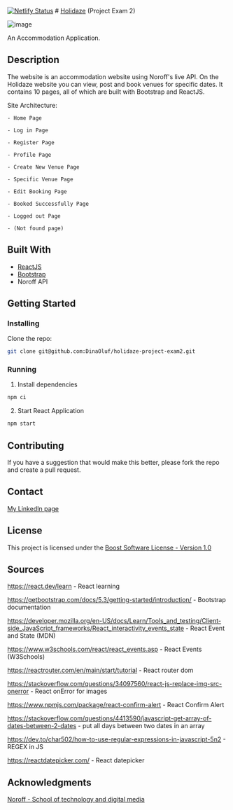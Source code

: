[![Netlify Status](https://api.netlify.com/api/v1/badges/f3b25f24-5130-4c72-90af-2cfb289e3a45/deploy-status)](https://app.netlify.com/sites/holidazeproject/deploys) # [Holidaze](https://holidazeproject.netlify.app/) (Project Exam 2)

![image](https://github.com/DinaOluf/holidaze-project-exam2/assets/91533917/48af3569-0fb0-490a-9453-b65a813c0fd8)

An Accommodation Application.


## Description

The website is an accommodation website using Noroff's live API. On the Holidaze website you can view, post and book venues for specific dates. It contains 10 pages, all of which are built with Bootstrap and ReactJS. 

Site Architecture:

    - Home Page 
    
    - Log in Page
    
    - Register Page
    
    - Profile Page
    
    - Create New Venue Page
    
    - Specific Venue Page
    
    - Edit Booking Page
    
    - Booked Successfully Page
    
    - Logged out Page
    
    - (Not found page)


## Built With

- [ReactJS](https://react.dev/)
- [Bootstrap](https://getbootstrap.com/docs/5.2/)
- Noroff API


## Getting Started

### Installing

Clone the repo:

```bash
git clone git@github.com:DinaOluf/holidaze-project-exam2.git
```


### Running

1. Install dependencies
```bash
npm ci
```

2. Start React Application
```bash
npm start 
```


## Contributing

If you have a suggestion that would make this better, please fork the repo and create a pull request.


## Contact

[My LinkedIn page](https://www.linkedin.com/in/dina-olufsen-42922721a/)


## License

This project is licensed under the [Boost Software License - Version 1.0](https://www.boost.org/LICENSE_1_0.txt)


## Sources

https://react.dev/learn - React learning

https://getbootstrap.com/docs/5.3/getting-started/introduction/ - Bootstrap documentation

https://developer.mozilla.org/en-US/docs/Learn/Tools_and_testing/Client-side_JavaScript_frameworks/React_interactivity_events_state - React Event and State (MDN)

https://www.w3schools.com/react/react_events.asp - React Events (W3Schools)

https://reactrouter.com/en/main/start/tutorial - React router dom

https://stackoverflow.com/questions/34097560/react-js-replace-img-src-onerror - React onError for images

https://www.npmjs.com/package/react-confirm-alert - React Confirm Alert 

https://stackoverflow.com/questions/4413590/javascript-get-array-of-dates-between-2-dates - put all days between two dates in an array

https://dev.to/char502/how-to-use-regular-expressions-in-javascript-5n2 - REGEX in JS

https://reactdatepicker.com/ - React datepicker


## Acknowledgments

[Noroff - School of technology and digital media](https://www.noroff.no/)
